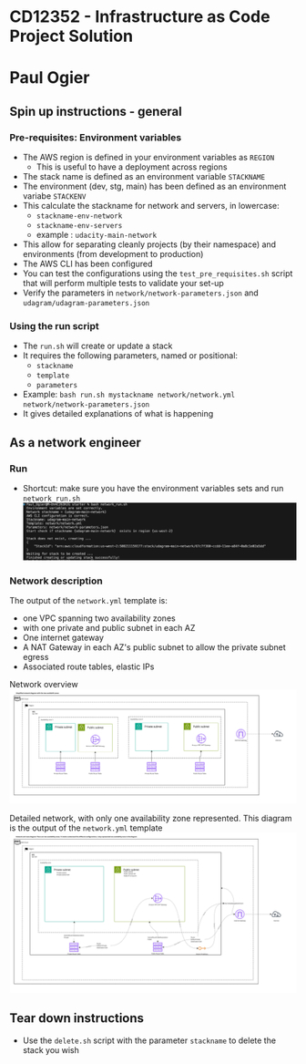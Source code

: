 # CD12352 - Infrastructure as Code Project Solution
# Paul Ogier

## Spin up instructions - general
### Pre-requisites: Environment variables
* The AWS region is defined in your environment variables as `REGION`
  * This is useful to have a deployment across regions
* The stack name is defined as an environment variable `STACKNAME` 
* The environment (dev, stg, main) has been defined as an environment variabe `STACKENV`
* This calculate the stackname for network and servers, in lowercase:
  * `stackname-env-network` 
  * `stackname-env-servers`
  * example : `udacity-main-network`
* This allow for separating cleanly projects (by their namespace) and environments (from development to production)
* The AWS CLI has been configured
* You can test the configurations using the `test_pre_requisites.sh` script that will perform multiple tests to validate your set-up 
* Verify the parameters in `network/network-parameters.json` and `udagram/udagram-parameters.json`

### Using the run script
* The `run.sh` will create or update a stack
* It requires the following parameters, named or positional:
  * `stackname`
  * `template`
  * `parameters`
* Example: `bash run.sh mystackname network/network.yml network/network-parameters.json`
* It gives detailed explanations of what is happening

## As a network engineer
### Run
* Shortcut: make sure you have the environment variables sets and run `network_run.sh`
![Output command](images/network_run.png)

### Network description
The output of the `network.yml` template is:
* one VPC spanning two availability zones
* with one private and public subnet in each AZ
* One internet gateway 
* A NAT Gateway in each AZ's public subnet to allow the private subnet egress
* Associated route tables, elastic IPs

Network overview
![Network overview](images/network_overview.jpg)

Detailed network, with only one availability zone represented. This diagram is the output of the `network.yml` template
![Detailed network](images/network_detailed_one_az.jpg)

## Tear down instructions
* Use the `delete.sh` script with the parameter `stackname` to delete the stack you wish
